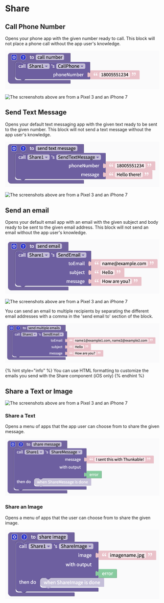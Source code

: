 # Share

## Call Phone Number

Opens your phone app with the given number ready to call. This block will not place a phone call without the app user's knowledge.

![](.gitbook/assets/screen-shot-2021-04-19-at-11.48.52-am.png)



![The screenshots above are from a Pixel 3 and an iPhone 7](.gitbook/assets/thunkable-docs-exhibits.png)

## Send Text Message

Opens your default text messaging app with the given text ready to be sent to the given number. This block will not send a text message without the app user's knowledge.

![](.gitbook/assets/screen-shot-2021-04-19-at-11.47.16-am.png)

![The screenshots above are from a Pixel 3 and an iPhone 7](.gitbook/assets/thunkable-docs-exhibits-90.png)

## Send an email

Opens your default email app with an email with the given subject and body ready to be sent to the given email address. This block will not send an email without the app user's knowledge.

![](.gitbook/assets/screen-shot-2021-04-19-at-11.48.25-am.png)

![The screenshots above are from a Pixel 3 and an iPhone 7](.gitbook/assets/thunkable-docs-exhibits-91.png)

You can send an email to multiple recipients by separating the different email addresses with a comma in the 'send email to' section of the block.

![](.gitbook/assets/screen-shot-2021-04-19-at-11.50.42-am.png)

{% hint style="info" %}
You can use HTML formatting to customize the emails you send with the Share component \(iOS only\)
{% endhint %}

## Share a Text or Image

![The screenshots above are from a Pixel 3 and an iPhone 7](.gitbook/assets/thunkable-docs-exhibits-92.png)

### Share a Text

Opens a menu of apps that the app user can choose from to share the given message.

![](.gitbook/assets/screen-shot-2021-04-19-at-11.51.11-am.png)

### Share an Image

Opens a menu of apps that the user can choose from to share the given image.

![](.gitbook/assets/screen-shot-2021-04-19-at-11.51.45-am.png)

